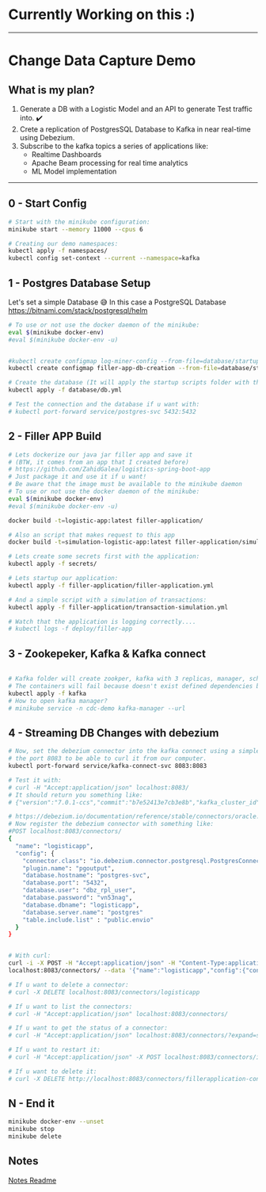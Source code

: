 # Currently Working on this :)

---

# Change Data Capture Demo

## What is my plan?

1) Generate a DB with a Logistic Model and an API to generate Test traffic into. :heavy_check_mark:
2) Crete a replication of PostgresSQL Database to Kafka in near real-time using Debezium.
3) Subscribe to the kafka topics a series of applications like:
    * Realtime Dashboards
    * Apache Beam processing for real time analytics
    * ML Model implementation

---

## 0 - Start Config

```bash
# Start with the minikube configuration:
minikube start --memory 11000 --cpus 6

# Creating our demo namespaces:
kubectl apply -f namespaces/
kubectl config set-context --current --namespace=kafka
```

## 1 - Postgres Database Setup

Let's set a simple Database :sweat_smile: In this case a PostgreSQL Database
https://bitnami.com/stack/postgresql/helm

```bash
# To use or not use the docker daemon of the minikube:
eval $(minikube docker-env)
#eval $(minikube docker-env -u)


#kubectl create configmap log-miner-config --from-file=database/startup-scripts/setup-logminer.sh -n kafka
kubectl create configmap filler-app-db-creation --from-file=database/startup-scripts/db.creation.sh -n kafka

# Create the database (It will apply the startup scripts folder with the above configmaps)
kubectl apply -f database/db.yml

# Test the connection and the database if u want with:
# kubectl port-forward service/postgres-svc 5432:5432

```

## 2 - Filler APP Build

```bash
# Lets dockerize our java jar filler app and save it
# (BTW, it comes from an app that I created before)
# https://github.com/ZahidGalea/logistics-spring-boot-app
# Just package it and use it if u want! 
# Be aware that the image must be available to the minikube daemon
# To use or not use the docker daemon of the minikube:
eval $(minikube docker-env)
#eval $(minikube docker-env -u)

docker build -t=logistic-app:latest filler-application/

# Also an script that makes request to this app
docker build -t=simulation-logistic-app:latest filler-application/simulation_app/

# Lets create some secrets first with the application:
kubectl apply -f secrets/

# Lets startup our application:
kubectl apply -f filler-application/filler-application.yml

# And a simple script with a simulation of transactions:
kubectl apply -f filler-application/transaction-simulation.yml

# Watch that the application is logging correctly....
# kubectl logs -f deploy/filler-app


```

## 3 - Zookepeker, Kafka & Kafka connect

```bash

# Kafka folder will create zookper, kafka with 3 replicas, manager, schema registry and kafka connect
# The containers will fail because doesn't exist defined dependencies between them, just wait some minutes.
kubectl apply -f kafka
# How to open kafka manager?
# minikube service -n cdc-demo kafka-manager --url

```

## 4 - Streaming DB Changes with debezium

```bash
# Now, set the debezium connector into the kafka connect using a simple curl. but first we will need to expose
# the port 8083 to be able to curl it from our computer.
kubectl port-forward service/kafka-connect-svc 8083:8083
```
```bash
# Test it with:
# curl -H "Accept:application/json" localhost:8083/
# It should return you something like:
# {"version":"7.0.1-ccs","commit":"b7e52413e7cb3e8b","kafka_cluster_id":"287OqZkVRgi3TI80fjxJCg"}

# https://debezium.io/documentation/reference/stable/connectors/oracle.html#required-debezium-oracle-connector-configuration-properties
# Now register the debezium connector with something like:
#POST localhost:8083/connectors/
{
  "name": "logisticapp",
  "config": {
    "connector.class": "io.debezium.connector.postgresql.PostgresConnector",
    "plugin.name": "pgoutput",
    "database.hostname": "postgres-svc",
    "database.port": "5432",
    "database.user": "dbz_rpl_user",
    "database.password": "vn53nag",
    "database.dbname": "logisticapp",
    "database.server.name": "postgres"
    "table.include.list" : "public.envio"
  }
}

```

```bash

# With curl:
curl -i -X POST -H "Accept:application/json" -H "Content-Type:application/json" \
localhost:8083/connectors/ --data '{"name":"logisticapp","config":{"connector.class":"io.debezium.connector.postgresql.PostgresConnector","plugin.name":"pgoutput","database.hostname":"postgres-svc","database.port":"5432","database.user":"dbz_rpl_user","database.password":"vn53nag","database.dbname":"logisticapp","database.server.name":"postgres","table.include.list":"public.envio"}}'

# If u want to delete a connector:
# curl -X DELETE localhost:8083/connectors/logisticapp
```

```bash
# If u want to list the connectors:
# curl -H "Accept:application/json" localhost:8083/connectors/

# If u want to get the status of a connector:
# curl -H "Accept:application/json" localhost:8083/connectors/?expand=status

# If u want to restart it:
# curl -H "Accept:application/json" -X POST localhost:8083/connectors/inventory-connector/restart

# If u want to delete it:
# curl -X DELETE http://localhost:8083/connectors/fillerapplication-connector

```


## N - End it

```bash
minikube docker-env --unset
minikube stop
minikube delete
```

## Notes

[Notes Readme](NOTES.md)
